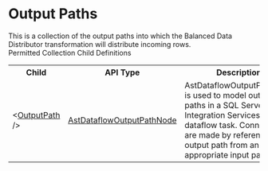 # Output Paths

<div class="LanguageSummary"><div class ="SummaryItem">This is a collection of the output paths into which the Balanced Data Distributor transformation will distribute incoming rows.</div></div><div class="SchemaBindingGroup"><div class="SchemaBindingGroupHeader">Permitted Collection Child Definitions</div><table id="SchemaBindingList" class="SchemaBindingList"><tbody><tr><th class="SchemaBindingNameColumnHeader">Child</th><th class="SchemaBindingTypeColumnHeader">API Type</th><th class="SchemaBindingSummaryColumnHeader">Description</th></tr><tr class="cd0"><td class="SchemaBindingName"><span class="punc">&lt;</span><a href=Varigence.Languages.Biml.Transformation.AstDataflowOutputPathNode.html">OutputPath</a><span class="punc"> /&gt;</span></td><td class="SchemaBindingType"><a href="../api-reference/Varigence.Languages.Biml.Transformation.AstDataflowOutputPathNode.html">AstDataflowOutputPathNode</a></td><td class="SchemaBindingSummary">AstDataflowOutputPathNode is used to model output paths in a SQL Server Integration Services dataflow task.  Connections are made by referencing an output path from an appropriate input path.</td></tr></tbody></table></div>